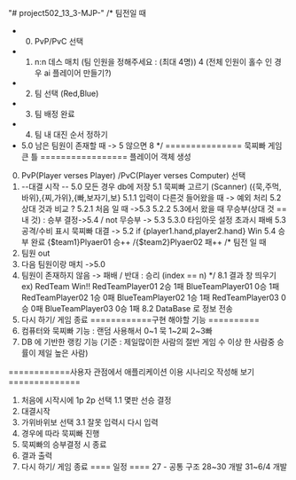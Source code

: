 "# project502_13_3-MJP-"
/* 팀전일 때
* 0. PvP/PvC 선택
* 1. n:n 데스 매치 (팀 인원을 정해주세요 : (최대 4명)) 4 (전체 인원이 홀수 인 경우 ai 플레이어 만들기?)
* 2. 팀 선택 (Red,Blue)
* 3. 팀 배정 완료
* 4. 팀 내 대진 순서 정하기
* 5.0 남은 팀원이 존재할 때 -> 5 않으면 8
  */
  =============== 묵찌빠 게임 큰 틀 =================
  플레이어 객체 생성
0. PvP(Player verses Player) /PvC(Player verses Computer) 선택
5. --대결 시작 --
   5.0 모든 경우 db에 저장
   5.1 묵찌빠 고르기 (Scanner) ({묵,주먹,바위},{찌,가위},{빠,보자기,보}
   5.1.1 입력이 다른것 들어왔을 때 -> 예외 처리
   5.2 상대 것과 비교 ?
   5.2.1 처음 일 때 ->5.3
   5.2.2 5.3에서 왔을 때 무승부(상대 것 == 내 것) : 승부 결정->5.4 / not 무승부 -> 5.3
   5.3.0 타임아웃 설정 초과시 패배
   5.3 공격/수비 표시 묵찌빠 대결 -> 5.2     if {player1.hand,player2.hand} Win
   5.4 승부 완료 {$team1}Plyaer01 승++ /{$team2}Plyaer02 패++
   /* 팀전 일 때
 6. 팀원 out
 7. 다음 팀원이랑 매치 ->5.0
 8. 팀원이 존재하지 않음 -> 패배 / 반대 : 승리 (index == n)
     */
     8.1 결과 창 띄우기
     ex) 				RedTeam Win!!
     RedTeamPlayer01 2승 1패 BlueTeamPlayer01 0승 1패
     RedTeamPlayer02 1승 0패 BlueTeamPlayer02 1승 1패
     RedTeamPlayer03 0승 0패 BlueTeamPlayer03 0승 1패
     8.2 DataBase 로 정보 전송
9. 다시 하기/ 게임 종료
   ============구현 해야할 기능 ==========
1. 컴퓨터와 묵찌빠 기능 :  랜덤 사용해서 0~1 묵 1~2찌 2~3빠
2. DB 에 기반한 랭킹 기능 (기준 :  제일많이한 사람의 절반 게임 수 이상 한 사람중 승률이 제일 높은 사람)

============사용자 관점에서 애플리케이션 이용 시나리오 작성해 보기==============

1. 처음에 시작시에 1p 2p 선택
   1.1 몇판 선승 결정
2. 대결시작
3. 가위바위보 선택
   3.1 잘못 입력시 다시 입력
4. 경우에 따라 묵찌빠 진행
5. 묵찌빠의 승부결정 시 종료
6. 결과 출력
7. 다시 하기/ 게임 종료
   ==== 일정 ====
   27 - 공통 구조
   28~30 개발
   31~6/4 개발
